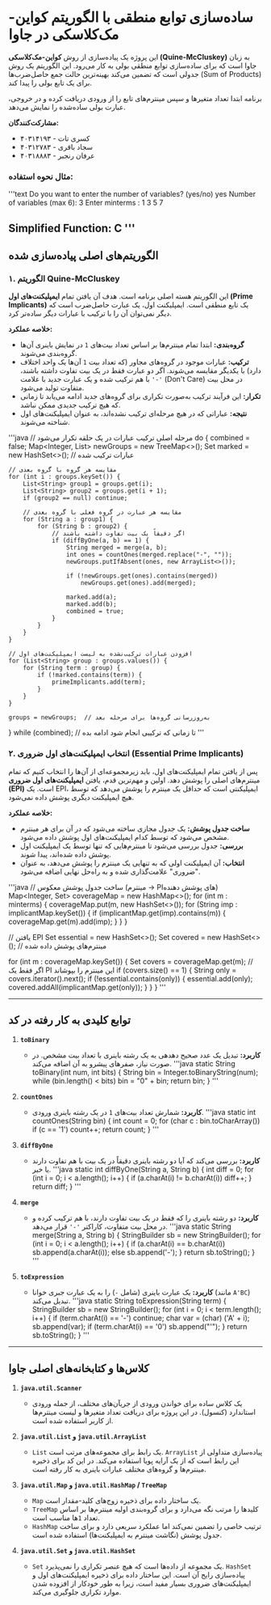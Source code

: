 # ساده‌سازی توابع منطقی با الگوریتم کواین-مک‌کلاسکی در جاوا

این پروژه یک پیاده‌سازی از روش **کواین-مک‌کلاسکی (Quine-McCluskey)** به زبان جاوا است که برای ساده‌سازی توابع منطقی بولی به کار می‌رود. این الگوریتم یک روش جدولی است که تضمین می‌کند بهینه‌ترین حالت جمع حاصل‌ضرب‌ها (Sum of Products) برای یک تابع بولی را پیدا کند.

برنامه ابتدا تعداد متغیرها و سپس مینترم‌های تابع را از ورودی دریافت کرده و در خروجی، عبارت بولی ساده‌شده را نمایش می‌دهد.

**مشارکت‌کنندگان:**
* کسری تات - ۴۰۳۱۴۱۹۳
* سجاد باقری - ۴۰۳۱۲۷۸۳
* عرفان رنجبر - ۴۰۳۱۸۸۸۳

### مثال نحوه استفاده:
'''text
Do you want to enter the number of variables? (yes/no)
yes
Number of variables (max 6): 3
Enter minterms : 
1 3 5 7

Simplified Function:
C
'''
---

## الگوریتم‌های اصلی پیاده‌سازی شده

### ۱. الگوریتم Quine-McCluskey
این الگوریتم هسته اصلی برنامه است. هدف آن یافتن تمام **ایمپلیکنت‌های اول (Prime Implicants)** یک تابع منطقی است. ایمپلیکنت اول، یک عبارت حاصل‌ضرب است که دیگر نمی‌توان آن را با ترکیب با عبارات دیگر ساده‌تر کرد.

**خلاصه عملکرد:**
* **گروه‌بندی:** ابتدا تمام مینترم‌ها بر اساس تعداد بیت‌های `1` در نمایش باینری آن‌ها گروه‌بندی می‌شوند.
* **ترکیب:** عبارات موجود در گروه‌های مجاور (که تعداد بیت `1` آن‌ها یک واحد اختلاف دارد) با یکدیگر مقایسه می‌شوند. اگر دو عبارت فقط در یک بیت تفاوت داشته باشند، با هم ترکیب شده و یک عبارت جدید با علامت `'-'` (Don't Care) در محل بیت متفاوت تولید می‌شود.
* **تکرار:** این فرآیند ترکیب به‌صورت تکراری برای گروه‌های جدید ادامه می‌یابد تا زمانی که هیچ ترکیب جدیدی ممکن نباشد.
* **نتیجه:** عباراتی که در هیچ مرحله‌ای ترکیب نشده‌اند، به عنوان ایمپلیکنت‌های اول شناخته می‌شوند.

'''java
// مرحله اصلی ترکیب عبارات در یک حلقه تکرار می‌شود
do {
    combined = false;
    Map<Integer, List<String>> newGroups = new TreeMap<>();
    Set<String> marked = new HashSet<>();  // عبارات ترکیب شده

    // مقایسه هر گروه با گروه بعدی
    for (int i : groups.keySet()) {
        List<String> group1 = groups.get(i);
        List<String> group2 = groups.get(i + 1);
        if (group2 == null) continue;

        // مقایسه هر عبارت در گروه فعلی با گروه بعدی
        for (String a : group1) {
            for (String b : group2) {
                // اگر دقیقاً یک بیت تفاوت داشته باشند
                if (diffByOne(a, b) == 1) {
                    String merged = merge(a, b);
                    int ones = countOnes(merged.replace("-", ""));
                    newGroups.putIfAbsent(ones, new ArrayList<>());

                    if (!newGroups.get(ones).contains(merged))
                        newGroups.get(ones).add(merged);

                    marked.add(a);
                    marked.add(b);
                    combined = true;
                }
            }
        }
    }

    // افزودن عبارات ترکیب‌نشده به لیست ایمپلیکنت‌های اول
    for (List<String> group : groups.values()) {
        for (String term : group) {
            if (!marked.contains(term)) {
                primeImplicants.add(term);
            }
        }
    }

    groups = newGroups;  // به‌روزرسانی گروه‌ها برای مرحله بعد

} while (combined); // تا زمانی که ترکیبی انجام شود ادامه بده
'''

### ۲. انتخاب ایمپلیکنت‌های اول ضروری (Essential Prime Implicants)
پس از یافتن تمام ایمپلیکنت‌های اول، باید زیرمجموعه‌ای از آن‌ها را انتخاب کنیم که تمام مینترم‌های اصلی را پوشش دهد. اولین و مهم‌ترین قدم، یافتن **ایمپلیکنت‌های اول ضروری (EPI)** است. یک EPI، ایمپلیکنتی است که حداقل یک مینترم را پوشش می‌دهد که توسط هیچ ایمپلیکنت دیگری پوشش داده نمی‌شود.

**خلاصه عملکرد:**
* **ساخت جدول پوشش:** یک جدول مجازی ساخته می‌شود که در آن برای هر مینترم مشخص می‌شود که توسط کدام ایمپلیکنت‌های اول پوشش داده می‌شود.
* **بررسی:** جدول بررسی می‌شود تا مینترم‌هایی که تنها توسط یک ایمپلیکنت اول پوشش داده شده‌اند، پیدا شوند.
* **انتخاب:** آن ایمپلیکنت اولی که به تنهایی یک مینترم را پوشش می‌دهد، به عنوان "ضروری" علامت‌گذاری شده و به راه‌حل نهایی اضافه می‌شود.

'''java
// ساخت جدول پوشش معکوس (مینترم → PIهای پوشش دهنده)
Map<Integer, Set<String>> coverageMap = new HashMap<>();
for (int m : minterms) {
    coverageMap.put(m, new HashSet<>());
    for (String imp : implicantMap.keySet()) {
        if (implicantMap.get(imp).contains(m)) {
            coverageMap.get(m).add(imp);
        }
    }
}

// یافتن EPI
Set<String> essential = new HashSet<>();
Set<Integer> covered = new HashSet<>();  // مینترم‌های پوشش داده شده

for (int m : coverageMap.keySet()) {
    Set<String> covers = coverageMap.get(m);
    // اگر فقط یک PI این مینترم را بپوشاند
    if (covers.size() == 1) {
        String only = covers.iterator().next();
        if (!essential.contains(only)) {
            essential.add(only);
            covered.addAll(implicantMap.get(only));
        }
    }
}
'''

---
## توابع کلیدی به کار رفته در کد

1.  **`toBinary`**
    * **کاربرد:** تبدیل یک عدد صحیح دهدهی به یک رشته باینری با تعداد بیت مشخص. در صورت نیاز، صفرهای پیشرو به آن اضافه می‌کند.
    '''java
    static String toBinary(int num, int bits) {
        String bin = Integer.toBinaryString(num);
        while (bin.length() < bits) bin = "0" + bin;
        return bin;
    }
    '''

2.  **`countOnes`**
    * **کاربرد:** شمارش تعداد بیت‌های `1` در یک رشته باینری ورودی.
    '''java
    static int countOnes(String bin) {
        int count = 0;
        for (char c : bin.toCharArray()) if (c == '1') count++;
        return count;
    }
    '''

3.  **`diffByOne`**
    * **کاربرد:** بررسی می‌کند که آیا دو رشته باینری دقیقاً در یک بیت با هم تفاوت دارند یا خیر.
    '''java
    static int diffByOne(String a, String b) {
        int diff = 0;
        for (int i = 0; i < a.length(); i++) {
            if (a.charAt(i) != b.charAt(i)) diff++;
        }
        return diff;
    }
    '''

4.  **`merge`**
    * **کاربرد:** دو رشته باینری را که فقط در یک بیت تفاوت دارند، با هم ترکیب کرده و در محل بیت متفاوت، کاراکتر `'-'` قرار می‌دهد.
    '''java
    static String merge(String a, String b) {
        StringBuilder sb = new StringBuilder();
        for (int i = 0; i < a.length(); i++) {
            if (a.charAt(i) == b.charAt(i)) sb.append(a.charAt(i));
            else sb.append('-');
        }
        return sb.toString();
    }
    '''

5.  **`toExpression`**
    * **کاربرد:** یک عبارت باینری (شامل `-`) را به یک عبارت جبری خوانا (مانند `A'BC`) تبدیل می‌کند.
    '''java
    static String toExpression(String term) {
        StringBuilder sb = new StringBuilder();
        for (int i = 0; i < term.length(); i++) {
            if (term.charAt(i) == '-') continue;
            char var = (char) ('A' + i);
            sb.append(var);
            if (term.charAt(i) == '0') sb.append("'");
        }
        return sb.toString();
    }
    '''

---
## کلاس‌ها و کتابخانه‌های اصلی جاوا

1.  **`java.util.Scanner`**
    * یک کلاس ساده برای خواندن ورودی از جریآن‌های مختلف، از جمله ورودی استاندارد (کنسول). در این پروژه برای دریافت تعداد متغیرها و لیست مینترم‌ها از کاربر استفاده شده است.

2.  **`java.util.List` و `java.util.ArrayList`**
    * `List` یک رابط برای مجموعه‌های مرتب است. `ArrayList` پیاده‌سازی متداولی از این رابط است که از یک آرایه پویا استفاده می‌کند. در این کد برای ذخیره مینترم‌ها و گروه‌های مختلف عبارات باینری به کار رفته است.

3.  **`java.util.Map` و `java.util.HashMap` / `TreeMap`**
    * `Map` یک ساختار داده برای ذخیره زوج‌های کلید-مقدار است.
    * `TreeMap` کلیدها را مرتب نگه می‌دارد و برای گروه‌بندی اولیه مینترم‌ها بر اساس تعداد `1`ها مناسب است.
    * `HashMap` ترتیب خاصی را تضمین نمی‌کند اما عملکرد سریعی دارد و برای ساخت جدول پوشش (نگاشت مینترم به ایمپلیکنت‌ها) استفاده شده است.

4.  **`java.util.Set` و `java.util.HashSet`**
    * `Set` یک مجموعه از داده‌ها است که هیچ عنصر تکراری را نمی‌پذیرد. `HashSet` پیاده‌سازی رایج آن است. این ساختار داده برای ذخیره ایمپلیکنت‌های اول و ایمپلیکنت‌های ضروری بسیار مفید است، زیرا به طور خودکار از افزوده شدن موارد تکراری جلوگیری می‌کند.
